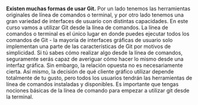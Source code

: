 **Existen muchas formas de usar Git.** 
Por un lado tenemos las herramientas originales de línea de comandos o terminal, y por otro lado tenemos una gran variedad de interfaces de usuario con distintas capacidades. En este curso vamos a utilizar Git desde la línea de comandos. La línea de comandos o terminal es el único lugar en donde puedes ejecutar todos los comandos de Git - la mayoría de interfaces gráficas de usuario solo implementan una parte de las características de Git por motivos de simplicidad. Si tú sabes cómo realizar algo desde la línea de comandos, seguramente serás capaz de averiguar cómo hacer lo mismo desde una interfaz gráfica. Sin embargo, la relación opuesta no es necesariamente cierta. Así mismo, la decisión de qué cliente gráfico utilizar depende totalmente de tu gusto, pero todos los usuarios tendrán las herramientas de línea de comandos instaladas y disponibles.
Es importante que tengas nociones básicas de la línea de comando para empezar a utilizar git desde la terminal.